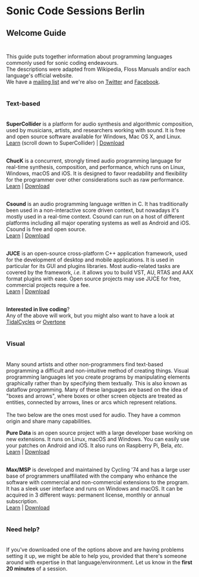 # Sonic Code Sessions Berlin

## Welcome Guide <br /><br />

This guide puts together information about programming languages commonly used for sonic coding endeavours.<br />
The descriptions were adapted from Wikipedia, Floss Manuals and/or each language's official website.<br />
We have a [mailing list](https://groups.google.com/forum/#!forum/scs-berlin) and we're also on [Twitter](https://twitter.com/scsBLN) and [Facebook](https://facebook.com/groups/scsbln).<br /><br />

### Text-based <br /><br />

**SuperCollider** is a platform for audio synthesis and algorithmic composition, used by musicians, artists, and researchers working with sound. It is free and open source software available for Windows, Mac OS X, and Linux.<br />
[Learn](https://funprogramming.org) (scroll down to SuperCollider) | [Download](https://supercollider.github.io/download)<br /><br />

**ChucK** is a concurrent, strongly timed audio programming language for real-time synthesis, composition, and performance, which runs on Linux, Windows, macOS and iOS. It is designed to favor readability and flexibility for the programmer over other considerations such as raw performance.<br />
[Learn](https://www.kadenze.com/courses/introduction-to-programming-for-musicians-and-digital-artists/info) | [Download](http://chuck.cs.princeton.edu/release)<br /><br />

**Csound** is an audio programming language written in C. It has traditionally been used in a non-interactive score driven context, but nowadays it's mostly used in a real-time context. Csound can run on a host of different platforms including all major operating systems as well as Android and iOS. Csound is free and open source.<br />
[Learn](http://write.flossmanuals.net/csound) | [Download](http://csound.github.io/download.html)<br /><br />

**JUCE** is an open-source cross-platform C++ application framework, used for the development of desktop and mobile applications. It is used in particular for its GUI and plugins libraries. Most audio-related tasks are covered by the framework, *i.e.* it allows you to build VST, AU, RTAS and AAX format plugins with ease. Open source projects may use JUCE for free, commercial projects require a fee.<br />
[Learn](https://www.juce.com/tutorials) | [Download](https://www.juce.com/get-juce)<br /><br />

**Interested in live coding**?<br />
Any of the above will work, but you might also want to have a look at [TidalCycles](https://tidalcycles.org) or [Overtone](https://overtone.github.io)<br /><br />

### Visual <br /><br />

Many sound artists and other non-programmers find text-based programming a difficult and non-intuitive method of creating things.
Visual programming languages let you create programs by manipulating elements graphically rather than by specifying them textually. This is also known as dataflow programming. Many of these languages are based on the idea of "boxes and arrows", where boxes or other screen objects are treated as entities, connected by arrows, lines or arcs which represent relations.<br /><br />
The two below are the ones most used for audio. They have a common origin and share many capabilities.<br />

**Pure Data** is an open source project with a large developer base working on new extensions. It runs on Linux, macOS and Windows. You can easily use your patches on Android and iOS. It also runs on Raspberry Pi, Bela, *etc*.<br />
[Learn](http://write.flossmanuals.net/pure-data) | [Download](https://puredata.info/downloads)<br /><br />

**Max/MSP** is developed and maintained by Cycling '74 and has a large user base of programmers unaffiliated with the company who enhance the software with commercial and non-commercial extensions to the program. It has a sleek user interface and runs on Windows and macOS. It can be acquired in 3  different ways: permanent license, monthly or annual subscription.<br />
[Learn](https://www.youtube.com/user/dude837/playlists) | [Download](https://cycling74.com/shop)<br /><br />

### Need help? <br /><br />

If you've downloaded one of the options above and are having problems setting it up, we might be able to help you, provided that there's someone around with expertise in that language/environment. Let us know in the **first 20 minutes** of a session. <br /><br />
